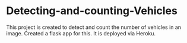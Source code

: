 # Detecting-and-counting-Vehicles
This project is created to detect and count the number of vehicles in an image. Created a flask app for this. It is deployed via Heroku.
